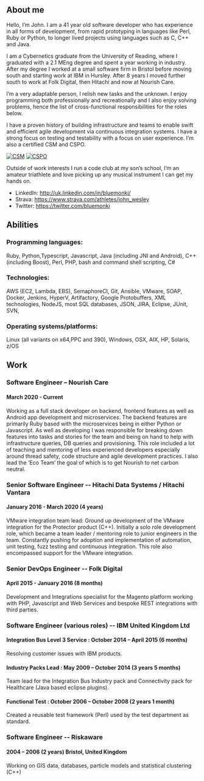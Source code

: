 ## About me 
Hello, I’m John. I am a 41 year old software developer who has experience in all forms of development, from rapid prototyping in languages like Perl, Ruby or Python, to longer lived projects using languages such as C, C++ and Java. 

I am a Cybernetics graduate from the University of Reading, where I graduated with a 2.1 MEng degree and spent a year working in industry. After my degree I worked at a small software firm in Bristol before moving south and starting work at IBM in Hursley. After 8 years I moved further south to work at Folk Digital, then Hitachi and now at Nourish Care.

I’m a very adaptable person, I relish new tasks and the unknown. I enjoy programming both professionally and recreationally and I also enjoy solving problems, hence the list of cross-functional responsibilities for the roles below. 

I have a proven history of building infrastructure and teams to enable swift and efficient agile development via continuous integration systems. I have a strong focus on testing and testability with a focus on user experience. I’m also a certified CSM and CSPO.

[![CSM](https://badgecert.com/bc/html/img/badges/generated/badge-7224.png)](https://badgecert.com/bc/html/publicgroup.html?k=TGxhbjFvRFZPV29IelhNTUk5MVI0RGs0cTkybW0yb2Q)
[![CSPO](https://badgecert.com/bc/html/img/badges/generated/badge-7227.png
)](https://badgecert.com/bc/html/publicgroup.html?k=TGxhbjFvRFZPV29IelhNTUk5MVI0RGs0cTkybW0yb2Q)

Outside of work interests I run a code club at my son’s school, I’m an amateur triathlete and love picking up any musical instrument I can get my hands on. 

- LinkedIn: http://uk.linkedin.com/in/bluemonki/ 
- Strava: https://www.strava.com/athletes/john_wesley 
- Twitter: https://twitter.com/bluemonki 

## Abilities 
### Programming languages: 
Ruby, Python,Typescript, Javascript, Java (including JNI and Android), C++ (including Boost), Perl, PHP, bash and command shell scripting, C# 
### Technologies: 
AWS (EC2, Lambda, EBS), SemaphoreCI, Git, Ansible, VMware, SOAP, Docker, Jenkins, HyperV, Artifactory, Google Protobuffers, XML technologies, NodeJS, most SQL databases, JSON, JIRA, Eclipse, JUnit, SVN, 
### Operating systems/platforms: 
Linux (all variants on x64,PPC and 390), Windows, OSX, AIX, HP, Solaris, z/OS

## Work 

### Software Engineer – Nourish Care

#### March 2020 - Current
Working as a full stack developer on backend, frontend features as well as Android app development and microservices. The backend features are primarily Ruby based with the microservices being in either Python or Javascript.  As well as developing I was responsible for breaking down features into tasks and stories for the team and being on hand to help with infrastructure queries, DB queries and provisioning.  This role included a lot of teaching and mentoring of less experienced developers especially around thread safety, code structure and agile development practices. I also lead the ‘Eco Team’ the goal of which is to get Nourish to net carbon neutral.

### Senior Software Engineer -- Hitachi Data Systems / Hitachi Vantara 

#### January 2016 - March 2020 (4 years)
VMware integration team lead: Ground up development of the VMware integration for the Protector product (C++). Initially a solo role development role, which became a team leader / mentoring role to junior engineers in the team. Constantly pushing for adoption and implementation of automation, unit testing, fuzz testing and continuous integration. This role also encompassed support for the VMware integration.

### Senior DevOps Engineer -- Folk Digital 

#### April 2015 - January 2016 (8 months) 
Development and Integrations specialist for the Magento platform working with PHP, Javascript and Web Services and bespoke REST integrations with third parties. 

### Software Engineer (various roles) -- IBM United Kingdom Ltd 

#### Integration Bus Level 3 Service : October 2014 – April 2015 (6 months) 
Resolving customer issues with IBM products. 

#### Industry Packs Lead : May 2009 – October 2014 (3 years 5 months) 
Team lead for the Integration Bus Industry pack and Connectivity pack for Healthcare (Java based eclipse plugins). 

#### Functional Test : October 2006 – October 2008 (2 years 1 month) 
Created a reusable test framework (Perl) used by the test department as standard.

### Software Engineer -- Riskaware 

####  2004 – 2006 (2 years) Bristol, United Kingdom 
Working on GIS data, databases, particle models and statistical clustering (C++)
